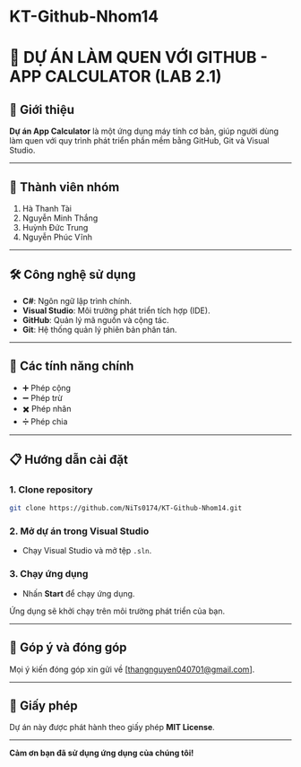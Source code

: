 # KT-Github-Nhom14
# 🧮 DỰ ÁN LÀM QUEN VỚI GITHUB - APP CALCULATOR (LAB 2.1)

## 🌟 Giới thiệu
**Dự án App Calculator** là một ứng dụng máy tính cơ bản, giúp người dùng làm quen với quy trình phát triển phần mềm bằng GitHub, Git và Visual Studio.

---

## 👥 Thành viên nhóm
1. Hà Thanh Tài
2. Nguyễn Minh Thắng
3. Huỳnh Đức Trung
4. Nguyễn Phúc Vĩnh

---

## 🛠️ Công nghệ sử dụng
- **C#**: Ngôn ngữ lập trình chính.
- **Visual Studio**: Môi trường phát triển tích hợp (IDE).
- **GitHub**: Quản lý mã nguồn và cộng tác.
- **Git**: Hệ thống quản lý phiên bản phân tán.

---

## 🚀 Các tính năng chính
- ➕ Phép cộng
- ➖ Phép trừ
- ✖️ Phép nhân
- ➗ Phép chia

---

## 📋 Hướng dẫn cài đặt

### 1. Clone repository
```bash
git clone https://github.com/NiTs0174/KT-Github-Nhom14.git
```

### 2. Mở dự án trong Visual Studio
- Chạy Visual Studio và mở tệp `.sln`.

### 3. Chạy ứng dụng
- Nhấn **Start** để chạy ứng dụng.

Ứng dụng sẽ khởi chạy trên môi trường phát triển của bạn.

---

## 📌 Góp ý và đóng góp
Mọi ý kiến đóng góp xin gửi về [thangnguyen040701@gmail.com].

---

## 📄 Giấy phép
Dự án này được phát hành theo giấy phép **MIT License**.

---

**Cảm ơn bạn đã sử dụng ứng dụng của chúng tôi!**


